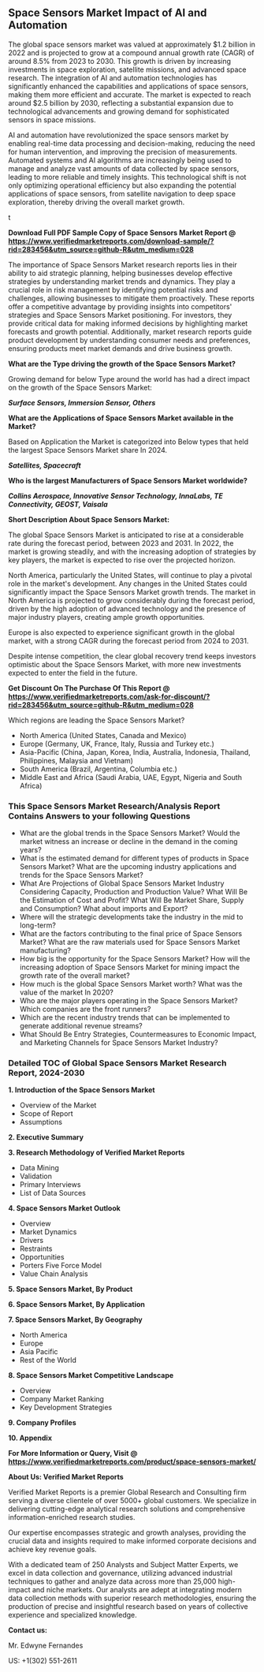 <h2>Space Sensors Market Impact of AI and Automation</h2><p>The global space sensors market was valued at approximately $1.2 billion in 2022 and is projected to grow at a compound annual growth rate (CAGR) of around 8.5% from 2023 to 2030. This growth is driven by increasing investments in space exploration, satellite missions, and advanced space research. The integration of AI and automation technologies has significantly enhanced the capabilities and applications of space sensors, making them more efficient and accurate. The market is expected to reach around $2.5 billion by 2030, reflecting a substantial expansion due to technological advancements and growing demand for sophisticated sensors in space missions.</p><p>AI and automation have revolutionized the space sensors market by enabling real-time data processing and decision-making, reducing the need for human intervention, and improving the precision of measurements. Automated systems and AI algorithms are increasingly being used to manage and analyze vast amounts of data collected by space sensors, leading to more reliable and timely insights. This technological shift is not only optimizing operational efficiency but also expanding the potential applications of space sensors, from satellite navigation to deep space exploration, thereby driving the overall market growth.</p>t</p><p id="" class=""><strong>Download Full PDF Sample Copy of Space Sensors Market Report @ <a href="https://www.verifiedmarketreports.com/download-sample/?rid=283456&utm_source=github-R&utm_medium=028" target="_blank">https://www.verifiedmarketreports.com/download-sample/?rid=283456&utm_source=github-R&utm_medium=028</a></strong></p><p>The importance of&nbsp;Space Sensors Market research reports lies in their ability to aid strategic planning, helping businesses develop effective strategies by understanding market trends and dynamics. They play a crucial role in risk management by identifying potential risks and challenges, allowing businesses to mitigate them proactively. These reports offer a competitive advantage by providing insights into competitors' strategies and Space Sensors Market positioning. For investors, they provide critical data for making informed decisions by highlighting market forecasts and growth potential. Additionally, market research reports guide product development by understanding consumer needs and preferences, ensuring products meet market demands and drive business growth.</p><p><strong>What are the&nbsp;Type driving the growth of the Space Sensors Market?</strong></p><p id="" class="">Growing demand for below Type around the world has had a direct impact on the growth of the Space Sensors Market:</p><em><strong>Surface Sensors, Immersion Sensor, Others</strong></em></p><strong>What are the&nbsp;Applications&nbsp;of Space Sensors Market available in the Market?</strong></p><p id="" class="">Based on Application the Market is categorized into Below types that held the largest Space Sensors Market share In 2024.</p><em><strong>Satellites, Spacecraft</strong></em></p><strong>Who is the largest Manufacturers of Space Sensors Market worldwide?</strong></p><p><em><strong>Collins Aerospace, Innovative Sensor Technology, InnaLabs, TE Connectivity, GEOST, Vaisala</strong></em></p><p id="" class=""><strong>Short Description About Space Sensors Market:</strong></p><p>The global Space Sensors Market is anticipated to rise at a considerable rate during the forecast period, between 2023 and 2031. In 2022, the market is growing steadily, and with the increasing adoption of strategies by key players, the market is expected to rise over the projected horizon.</p><p>North America, particularly the United States, will continue to play a pivotal role in the market's development. Any changes in the United States could significantly impact the Space Sensors Market growth trends. The market in North America is projected to grow considerably during the forecast period, driven by the high adoption of advanced technology and the presence of major industry players, creating ample growth opportunities.</p><p>Europe is also expected to experience significant growth in the global market, with a strong CAGR during the forecast period from 2024 to 2031.</p><p>Despite intense competition, the clear global recovery trend keeps investors optimistic about the Space Sensors Market, with more new investments expected to enter the field in the future.</p><p id="" class=""><strong>Get Discount On The Purchase Of This Report @ <a href="https://www.verifiedmarketreports.com/ask-for-discount/?rid=283456&utm_source=github-R&utm_medium=028" target="_blank">https://www.verifiedmarketreports.com/ask-for-discount/?rid=283456&utm_source=github-R&utm_medium=028</a></strong></p>Which regions are leading the Space Sensors Market?</p><ul><li>North America (United States, Canada and Mexico)</li><li>Europe (Germany, UK, France, Italy, Russia and Turkey etc.)</li><li>Asia-Pacific (China, Japan, Korea, India, Australia, Indonesia, Thailand, Philippines, Malaysia and Vietnam)</li><li>South America (Brazil, Argentina, Columbia etc.)</li><li>Middle East and Africa (Saudi Arabia, UAE, Egypt, Nigeria and South Africa)</li></ul><h3 id="" class="">This Space Sensors Market Research/Analysis Report Contains Answers to your following Questions</h3><ul><li>What are the global trends in the Space Sensors Market? Would the market witness an increase or decline in the demand in the coming years?</li><li>What is the estimated demand for different types of products in Space Sensors Market? What are the upcoming industry applications and trends for the Space Sensors Market?</li><li>What Are Projections of Global Space Sensors Market Industry Considering Capacity, Production and Production Value? What Will Be the Estimation of Cost and Profit? What Will Be Market Share, Supply and Consumption? What about imports and Export?</li><li>Where will the strategic developments take the industry in the mid to long-term?</li><li>What are the factors contributing to the final price of Space Sensors Market? What are the raw materials used for Space Sensors Market manufacturing?</li><li>How big is the opportunity for the Space Sensors Market? How will the increasing adoption of Space Sensors Market for mining impact the growth rate of the overall market?</li><li>How much is the global Space Sensors Market worth? What was the value of the market In 2020?</li><li>Who are the major players operating in the Space Sensors Market? Which companies are the front runners?</li><li>Which are the recent industry trends that can be implemented to generate additional revenue streams?</li><li>What Should Be Entry Strategies, Countermeasures to Economic Impact, and Marketing Channels for Space Sensors Market Industry?</li></ul><h3 id="" class="">Detailed TOC of Global Space Sensors Market Research Report, 2024-2030</h3><p id="" class=""><strong>1. Introduction of the Space Sensors Market</strong></p><ul><li>Overview of the Market</li><li>Scope of Report</li><li>Assumptions</li></ul><p id="" class=""><strong>2. Executive Summary</strong></p><p id="" class=""><strong>3. Research Methodology of Verified Market Reports</strong></p><ul><li>Data Mining</li><li>Validation</li><li>Primary Interviews</li><li>List of Data Sources</li></ul><p id="" class=""><strong>4. Space Sensors Market Outlook</strong></p><ul><li>Overview</li><li>Market Dynamics</li><li>Drivers</li><li>Restraints</li><li>Opportunities</li><li>Porters Five Force Model</li><li>Value Chain Analysis</li></ul><p id="" class=""><strong>5. Space Sensors Market, By Product</strong></p><p id="" class=""><strong>6. Space Sensors Market, By Application</strong></p><p id="" class=""><strong>7. Space Sensors Market, By Geography</strong></p><ul><li>North America</li><li>Europe</li><li>Asia Pacific</li><li>Rest of the World</li></ul><p id="" class=""><strong>8. Space Sensors Market Competitive Landscape</strong></p><ul><li>Overview</li><li>Company Market Ranking</li><li>Key Development Strategies</li></ul><p id="" class=""><strong>9. Company Profiles</strong></p><p id="" class=""><strong>10. Appendix</strong></p><p id="" class=""><strong>For More Information or Query, Visit @ <a href="https://www.verifiedmarketreports.com/product/space-sensors-market/" target="_blank">https://www.verifiedmarketreports.com/product/space-sensors-market/</a></strong></p><p id="" class=""><strong>About Us: Verified Market Reports</strong></p><p id="" class="">Verified Market Reports is a premier Global Research and Consulting firm serving a diverse clientele of over 5000+ global customers. We specialize in delivering cutting-edge analytical research solutions and comprehensive information-enriched research studies.</p><p id="" class="">Our expertise encompasses strategic and growth analyses, providing the crucial data and insights required to make informed corporate decisions and achieve key revenue goals.</p><p id="" class="">With a dedicated team of 250 Analysts and Subject Matter Experts, we excel in data collection and governance, utilizing advanced industrial techniques to gather and analyze data across more than 25,000 high-impact and niche markets. Our analysts are adept at integrating modern data collection methods with superior research methodologies, ensuring the production of precise and insightful research based on years of collective experience and specialized knowledge.</p><p id="" class=""><strong>Contact us:</strong></p><p id="" class="">Mr. Edwyne Fernandes</p><p id="" class="">US: +1(302) 551-2611</p>